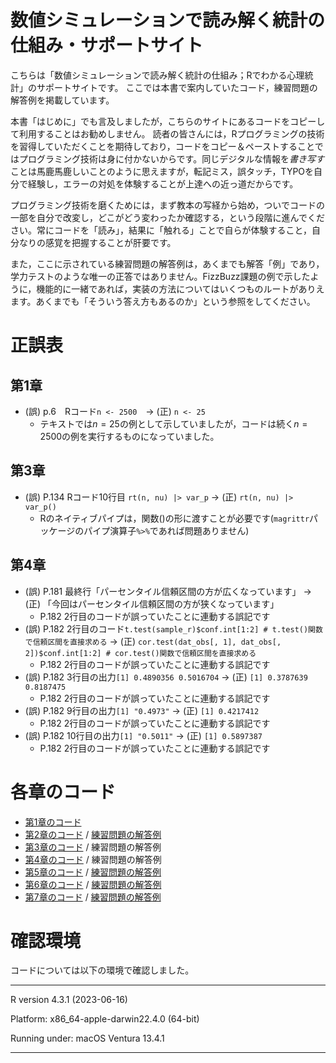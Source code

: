 
# 数値シミュレーションで読み解く統計の仕組み・サポートサイト

こちらは「数値シミュレーションで読み解く統計の仕組み；Rでわかる心理統計」のサポートサイトです。
ここでは本書で案内していたコード，練習問題の解答例を掲載しています。

本書「はじめに」でも言及しましたが，こちらのサイトにあるコードをコピーして利用することはお勧めしません。
読者の皆さんには，Rプログラミングの技術を習得していただくことを期待しており，コードをコピー＆ペーストすることではプログラミング技術は身に付かないからです。同じデジタルな情報を*書き写す*ことは馬鹿馬鹿しいことのように思えますが，転記ミス，誤タッチ，TYPOを自分で経験し，エラーの対処を体験することが上達への近っ道だからです。

プログラミング技術を磨くためには，まず教本の写経から始め，ついでコードの一部を自分で改変し，どこがどう変わったか確認する，という段階に進んでください。常にコードを「読み」，結果に「触れる」ことで自らが体験すること，自分なりの感覚を把握することが肝要です。

また，ここに示されている練習問題の解答例は，あくまでも解答「例」であり，学力テストのような唯一の正答ではありません。FizzBuzz課題の例で示したように，機能的に一緒であれば，実装の方法についてはいくつものルートがありえます。あくまでも「そういう答え方もあるのか」という参照をしてください。

# 正誤表

## 第1章

- (誤) p.6　Rコード`n <- 2500`　-\> (正) `n <- 25`
  + テキストでは$n=25$の例として示していましたが，コードは続く$n=2500$の例を実行するものになっていました。
 
## 第3章

- (誤) P.134 Rコード10行目 `rt(n, nu) |> var_p` -\> (正) `rt(n, nu) |> var_p()`
  + Rのネイティブパイプは，関数()の形に渡すことが必要です(`magrittr`パッケージのパイプ演算子`%>%`であれば問題ありません)

## 第4章

- (誤) P.181 最終行「パーセンタイル信頼区間の方が広くなっています」 -\> (正) 「今回はパーセンタイル信頼区間の方が狭くなっています」
  + P.182 2行目のコードが誤っていたことに連動する誤記です
- (誤) P.182 2行目のコード`t.test(sample_r)$conf.int[1:2] # t.test()関数で信頼区間を直接求める` -\> (正) `cor.test(dat_obs[, 1], dat_obs[, 2])$conf.int[1:2] # cor.test()関数で信頼区間を直接求める`
  + P.182 2行目のコードが誤っていたことに連動する誤記です
- (誤) P.182 3行目の出力`[1] 0.4890356 0.5016704` -\> (正) `[1] 0.3787639 0.8187475`
  + P.182 2行目のコードが誤っていたことに連動する誤記です
- (誤) P.182 9行目の出力`[1] "0.4973"` -\> (正) `[1] 0.4217412`
  + P.182 2行目のコードが誤っていたことに連動する誤記です
- (誤) P.182 10行目の出力`[1] "0.5011"` -\> (正) `[1] 0.5897387`
  + P.182 2行目のコードが誤っていたことに連動する誤記です


# 各章のコード

- [第1章のコード](ch1/ch1.R)
- [第2章のコード](ch2/ch2.R) / [練習問題の解答例](ch2/ch2_practice.R)
- [第3章のコード](ch3/ch3.R) / 練習問題の解答例
- [第4章のコード](ch4/ch4.R) / 練習問題の解答例
- [第5章のコード](ch5.ch5.R) / [練習問題の解答例](ch5/ch5_practice.R)
- [第6章のコード](ch6/ch6.R) / [練習問題の解答例](ch6/ch6_practice.R)
- [第7章のコード](ch7/ch7.R) / [練習問題の解答例](ch7/ch7_practice.R)

# 確認環境

コードについては以下の環境で確認しました。

------------------------------------------------------------------------

R version 4.3.1 (2023-06-16)

Platform: x86_64-apple-darwin22.4.0 (64-bit)

Running under: macOS Ventura 13.4.1

------------------------------------------------------------------------
